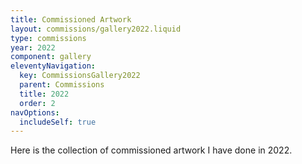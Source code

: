 ```yaml
---
title: Commissioned Artwork
layout: commissions/gallery2022.liquid
type: commissions
year: 2022
component: gallery
eleventyNavigation:
  key: CommissionsGallery2022
  parent: Commissions
  title: 2022
  order: 2
navOptions:
  includeSelf: true
---
```


Here is the collection of commissioned artwork I have done in 2022.
